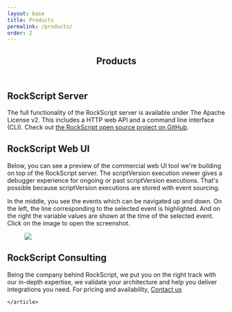 ```yaml
---
layout: base
title: Products
permalink: /products/
order: 2
---
```



<main class="page-content" aria-label="Content">
  <div class="wrapper">
    <article class="post">

<header class="post-header">
  <h1 id="webui" class="post-title">Products</h1>
</header>
    
<h2>RockScript Server</h2>
<p>The full functionality of the RockScript server is available under 
The Apache License v2.  This includes a HTTP web API and a command
line interface  (CLI).
Check out <a href="https://github.com/rockscript/rockscript/wiki">the RockScript 
open source project on GitHub</a>.
</p>

<h2 id="webui">RockScript Web UI</h2>
<p>Below, you can see a preview of the commercial web UI tool we're building on top of the 
RockScript server. The scriptVersion execution viewer gives a debugger experience for ongoing 
or past scriptVersion executions.  That's possible because scriptVersion executions are stored with 
event sourcing.
</p>
<p>In the middle, you see the events which can be navigated up and down.  On the left, the 
line corresponding to the selected event is highlighted. And on the right the variable values 
are shown at the time of the selected event.
Click on the image to open the screenshot.
</p>

<figure>
<a href="{{ site.baseurl }}/assets/screenshot.png">
  <div class="screenshot-border"><img class="screenshot" src="{{ site.baseurl }}/assets/screenshot.png" /></div>
</a>
</figure>

<h2>RockScript Consulting</h2>
<p>Being the company behind RockScript, we put you on the right track with our 
in-depth expertise, we validate your architecture and help you deliver integrations 
you need.  For pricing and availability, 
<a class="red-button" href="#" onclick="emailUs(this)">Contact us</a> 
</p>

    </article>
  </div>
</main>

